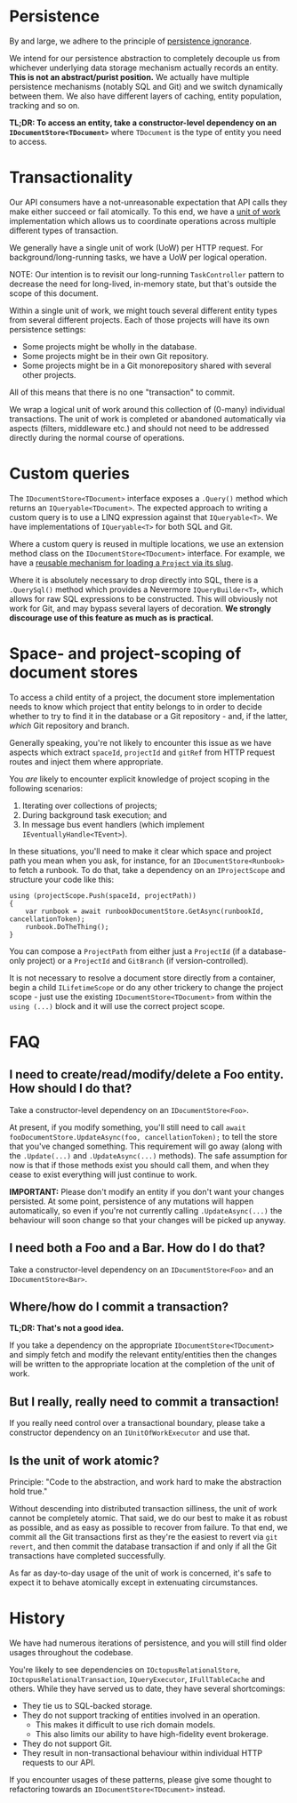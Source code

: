# Persistence

By and large, we adhere to the principle of [persistence ignorance](https://deviq.com/principles/persistence-ignorance).

We intend for our persistence abstraction to completely decouple us from whichever underlying data storage mechanism actually records an entity. **This is not an abstract/purist position.** We actually have multiple persistence mechanisms (notably SQL and Git) and we switch dynamically between them. We also have different layers of caching, entity population, tracking and so on.

**TL;DR: To access an entity, take a constructor-level dependency on an `IDocumentStore<TDocument>`** where `TDocument` is the type of entity you need to access.

# Transactionality

Our API consumers have a not-unreasonable expectation that API calls they make either succeed or fail atomically. To this end, we have a [unit of work](https://martinfowler.com/eaaCatalog/unitOfWork.html) implementation which allows us to coordinate operations across multiple different types of transaction.

We generally have a single unit of work (UoW) per HTTP request. For background/long-running tasks, we have a UoW per logical operation.

NOTE: Our intention is to revisit our long-running `TaskController` pattern to decrease the need for long-lived, in-memory state, but that's outside the scope of this document.

Within a single unit of work, we might touch several different entity types from several different projects. Each of those projects will have
its own persistence settings:

- Some projects might be wholly in the database.
- Some projects might be in their own Git repository.
- Some projects might be in a Git monorepository shared with several other projects.

All of this means that there is no one "transaction" to commit.

We wrap a logical unit of work around this collection of (0-many) individual transactions. The unit of work is completed or abandoned automatically
via aspects (filters, middleware etc.) and should not need to be addressed directly during the normal course of operations.

# Custom queries

The `IDocumentStore<TDocument>` interface exposes a `.Query()` method which returns an `IQueryable<TDocument>`. The expected approach to writing a custom query is to use a LINQ expression against that `IQueryable<T>`. We have implementations of `IQueryable<T>` for both SQL and Git.

Where a custom query is reused in multiple locations, we use an extension method class on the `IDocumentStore<TDocument>` interface. For example, we have a [reusable mechanism for loading a `Project` via its slug](https://github.com/OctopusDeploy/OctopusDeploy/blob/fb83083950a4bcac1d76ebcb6fc0b9250ba262b3/source/Octopus.Core/Features/Projects/ProjectDocumentStoreExtensionMethods.cs#L16).

Where it is absolutely necessary to drop directly into SQL, there is a `.QuerySql()` method which provides a Nevermore `IQueryBuilder<T>`, which allows for raw SQL expressions to be constructed. This will obviously not work for Git, and may bypass several layers of decoration. **We strongly discourage use of this feature as much as is practical.**

# Space- and project-scoping of document stores

To access a child entity of a project, the document store implementation needs to know which project that entity belongs to in order to decide whether to try to find it in the database or a Git repository - and, if the latter, _which_ Git repository and branch.

Generally speaking, you're not likely to encounter this issue as we have aspects which extract `spaceId`, `projectId` and `gitRef` from HTTP request routes and inject them where appropriate.

You _are_ likely to encounter explicit knowledge of project scoping in the following scenarios:
1. Iterating over collections of projects;
1. During background task execution; and
1. In message bus event handlers (which implement `IEventuallyHandle<TEvent>`).

In these situations, you'll need to make it clear which space and project path you mean when you ask, for instance, for an `IDocumentStore<Runbook>` to fetch a runbook. To do that, take a dependency on an `IProjectScope` and structure your code like this:

```
using (projectScope.Push(spaceId, projectPath))
{
    var runbook = await runbookDocumentStore.GetAsync(runbookId, cancellationToken);
    runbook.DoTheThing();
}
```
You can compose a `ProjectPath` from either just a `ProjectId` (if a database-only project) or a `ProjectId` and `GitBranch` (if version-controlled).

It is not necessary to resolve a document store directly from a container, begin a child `ILifetimeScope` or do any other trickery to change the project scope - just use the existing `IDocumentStore<TDocument>` from within the `using (...)` block and it will use the correct project scope.

# FAQ

## I need to create/read/modify/delete a Foo entity. How should I do that?

Take a constructor-level dependency on an `IDocumentStore<Foo>`.

At present, if you modify something, you'll still need to call `await fooDocumentStore.UpdateAsync(foo, cancellationToken);` to tell the store that you've changed something. This requirement will go away (along with the `.Update(...)` and `.UpdateAsync(...)` methods). The safe assumption for now is that if those methods exist you should call them, and when they cease to exist everything will just continue to work.

**IMPORTANT:** Please don't modify an entity if you don't want your changes persisted. At some point, persistence of any mutations will happen automatically, so even if you're not currently calling `.UpdateAsync(...)` the behaviour will soon change so that your changes will be picked up anyway.

## I need both a Foo and a Bar. How do I do that?

Take a constructor-level dependency on an `IDocumentStore<Foo>` and an `IDocumentStore<Bar>`.

## Where/how do I commit a transaction?

**TL;DR: That's not a good idea.**

If you take a dependency on the appropriate `IDocumentStore<TDocument>` and simply fetch and modify the relevant entity/entities then the changes will be written to the appropriate location at the completion of the unit of work.

## But I really, really need to commit a transaction!

If you really need control over a transactional boundary, please take a constructor dependency on an `IUnitOfWorkExecutor` and use that.

## Is the unit of work atomic?

Principle: "Code to the abstraction, and work hard to make the abstraction hold true."

Without descending into distributed transaction silliness, the unit of work cannot be completely atomic. That said, we do our best to make it as robust as possible, and as easy
as possible to recover from failure. To that end, we commit all the Git transactions first as they're the easiest to revert via `git revert`, and then commit the database transaction
if and only if all the Git transactions have completed successfully.

As far as day-to-day usage of the unit of work is concerned, it's safe to expect it to behave atomically except in extenuating circumstances.

# History

We have had numerous iterations of persistence, and you will still find older usages throughout the codebase.

You're likely to see dependencies on `IOctopusRelationalStore`, `IOctopusRelationalTransaction`, `IQueryExecutor`, `IFullTableCache` and others. While they have served us to date, they have several shortcomings:

- They tie us to SQL-backed storage.
- They do not support tracking of entities involved in an operation.
    - This makes it difficult to use rich domain models.
    - This also limits our ability to have high-fidelity event brokerage.
- They do not support Git.
- They result in non-transactional behaviour within individual HTTP requests to our API.

If you encounter usages of these patterns, please give some thought to refactoring towards an `IDocumentStore<TDocument>` instead.
